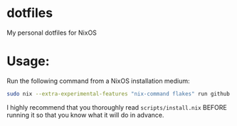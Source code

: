 # dotfiles
My personal dotfiles for NixOS

# Usage:
Run the following command from a NixOS installation medium:

```bash
sudo nix --extra-experimental-features "nix-command flakes" run github:Anomalocaridid/dotfiles#install
```

I highly recommend that you thoroughly read `scripts/install.nix` BEFORE running it so that you know what it will do in advance.
